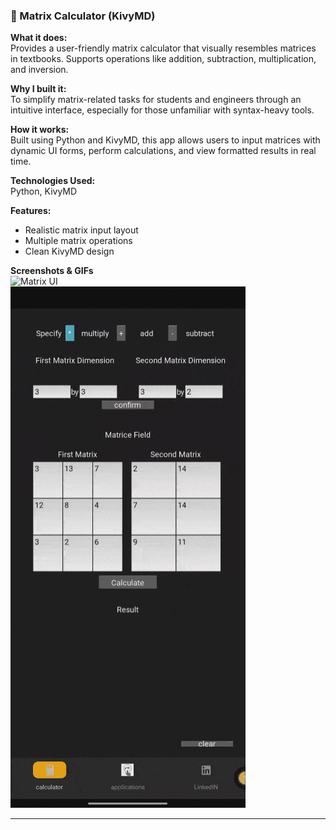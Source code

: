 ### 📄 Matrix Calculator (KivyMD)

**What it does:**  
Provides a user-friendly matrix calculator that visually resembles matrices in textbooks. Supports operations like addition, subtraction, multiplication, and inversion.

**Why I built it:**  
To simplify matrix-related tasks for students and engineers through an intuitive interface, especially for those unfamiliar with syntax-heavy tools.

**How it works:**  
Built using Python and KivyMD, this app allows users to input matrices with dynamic UI forms, perform calculations, and view formatted results in real time.

**Technologies Used:**  
Python, KivyMD

**Features:**
- Realistic matrix input layout
- Multiple matrix operations
- Clean KivyMD design

**Screenshots & GIFs**  
![Matrix UI](../images/matrix_placeholder.png)  
![Matrix Demo](../images/matrix_placeholder.gif)

---

